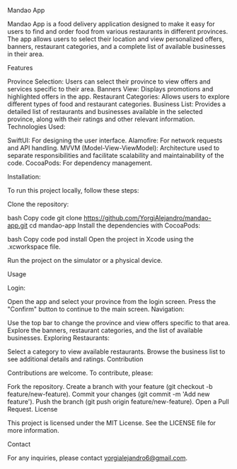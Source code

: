 Mandao App

Mandao App is a food delivery application designed to make it easy for users to find and order food from various restaurants in different provinces. The app allows users to select their location and view personalized offers, banners, restaurant categories, and a complete list of available businesses in their area.

Features

Province Selection: Users can select their province to view offers and services specific to their area.
Banners View: Displays promotions and highlighted offers in the app.
Restaurant Categories: Allows users to explore different types of food and restaurant categories.
Business List: Provides a detailed list of restaurants and businesses available in the selected province, along with their ratings and other relevant information.
Technologies Used:

SwiftUI: For designing the user interface.
Alamofire: For network requests and API handling.
MVVM (Model-View-ViewModel): Architecture used to separate responsibilities and facilitate scalability and maintainability of the code.
CocoaPods: For dependency management.

Installation:

To run this project locally, follow these steps:

Clone the repository:

bash
Copy code
git clone https://github.com/YorgiAlejandro/mandao-app.git
cd mandao-app
Install the dependencies with CocoaPods:

bash
Copy code
pod install
Open the project in Xcode using the .xcworkspace file.

Run the project on the simulator or a physical device.

Usage

Login:

Open the app and select your province from the login screen.
Press the "Confirm" button to continue to the main screen.
Navigation:

Use the top bar to change the province and view offers specific to that area.
Explore the banners, restaurant categories, and the list of available businesses.
Exploring Restaurants:

Select a category to view available restaurants.
Browse the business list to see additional details and ratings.
Contribution

Contributions are welcome. To contribute, please:

Fork the repository.
Create a branch with your feature (git checkout -b feature/new-feature).
Commit your changes (git commit -m 'Add new feature').
Push the branch (git push origin feature/new-feature).
Open a Pull Request.
License

This project is licensed under the MIT License. See the LICENSE file for more information.

Contact

For any inquiries, please contact yorgialejandro6@gmail.com.

